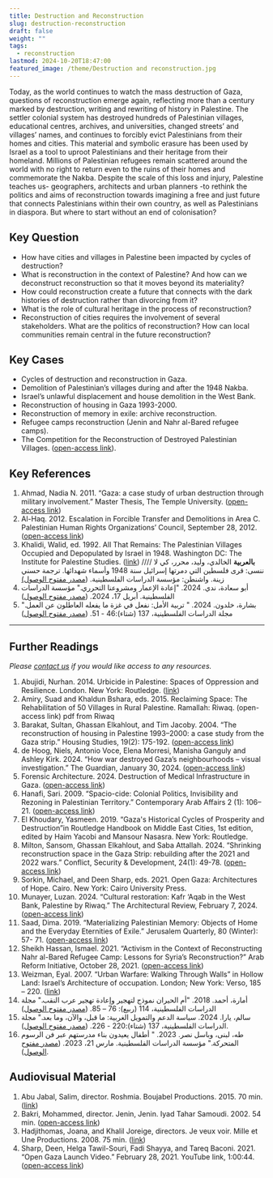 ```yaml
---
title: Destruction and Reconstruction
slug: destruction-reconstruction
draft: false
weight: ""
tags:
  - reconstruction
lastmod: 2024-10-20T18:47:00
featured_image: /theme/Destruction and reconstruction.jpg
---
```

Today, as the world continues to watch the mass destruction of Gaza, questions of reconstruction emerge again, reflecting more than a century marked by destruction, writing and rewriting of history in Palestine. The settler colonial system has destroyed hundreds of Palestinian villages, educational centres, archives, and universities, changed streets’ and villages’ names, and continues to forcibly evict Palestinians from their homes and cities. This material and symbolic erasure has been used by Israel as a tool to uproot Palestinians and their heritage from their homeland. Millions of Palestinian refugees remain scattered around the world with no right to return even to the ruins of their homes and commemorate the Nakba. Despite the scale of this loss and injury, Palestine teaches us- geographers, architects and urban planners -to rethink the politics and aims of reconstruction towards imagining a free and just future that connects Palestinians within their own country, as well as Palestinians in diaspora. But where to start without an end of colonisation?

## Key Question

- How have cities and villages in Palestine been impacted by cycles of destruction?
- What is reconstruction in the context of Palestine? And how can we deconstruct reconstruction so that it moves beyond its materiality?
- How could reconstruction create a future that connects with the dark histories of destruction rather than divorcing from it?
- What is the role of cultural heritage in the process of reconstruction?
- Reconstruction of cities requires the involvement of several stakeholders. What are the politics of reconstruction? How can local communities remain central in the future reconstruction? 

## Key Cases

- Cycles of destruction and reconstruction in Gaza.
- Demolition of Palestinian’s villages during and after the 1948 Nakba.
- Israel’s unlawful displacement and house demolition in the West Bank.
- Reconstruction of housing in Gaza 1993-2000.
- Reconstruction of memory in exile: archive reconstruction.
- Refugee camps reconstruction (Jenin and Nahr al-Bared refugee camps).
- The Competition for the Reconstruction of Destroyed Palestinian Villages. ([open-access link](https://www.plands.org/en/competition-news)).

## Key References

1. Ahmad, Nadia N. 2011. “Gaza: a case study of urban destruction through military involvement.” Master Thesis, The Temple University. ([open-access link](https://scholarshare.temple.edu/bitstream/handle/20.500.12613/645/Ahmad_temple_0225M_10714.pdf?sequence=1&isAllowed=y))
2. Al-Haq. 2012. Escalation in Forcible Transfer and Demolitions in Area C. Palestinian Human Rights Organizations’ Council, September 28, 2012. ([open-access link](https://docslib.org/doc/2743276/escalation-in-forcible-transfer-and-demolitions-in-area-c-al-haq-on))
3. Khalidi, Walid, ed. 1992. All That Remains: The Palestinian Villages Occupied and Depopulated by Israel in 1948. Washington DC: The Institute for Palestine Studies. ([link](https://www.palestine-studies.org/en/node/1649445)) //// **بالعربية**  الخالدي، وليد، محرر، كي لا ننسى: قرى فلسطين التي دمرتها إسرائيل سنة 1948 وأسماء شهدائها. ترجمة حسني زينة. واشنطن: مؤسسة الدراسات الفلسطينية. ([مصدر مفتوح الوصول)](https://archive.org/details/1948_20221204/page/n9/mode/2up)
4. أبو سعادة، ندي. 2024. "إعادة الإعمار ومشروعنا التحرري." مؤسسة الدراسات الفلسطينية. أبريل 17، 2024. ([مصدر مفتوح الوصول](https://www.palestine-studies.org/ar/node/1655449))
5. بشارة، خلدون. 2024. " تربية الأمل: نفعل في غزة ما يفعله العاطلون عن العمل." مجلة الدراسات الفلسطينية، 137 (شتاء):46 - 51. ([مصدر مفتوح الوصول](https://www.palestine-studies.org/ar/node/1654963))

----------------------

## Further Readings

*Please [contact us](https://palestine.araburbanism.com/contact/) if you would like access to any resources.*

1. Abujidi, Nurhan. 2014. Urbicide in Palestine: Spaces of Oppression and Resilience. London. New York: Routledge. ([link](https://www.taylorfrancis.com/books/mono/10.4324/9781315819099/urbicide-palestine-nurhan-abujidi))
2. Amiry, Suad and Khaldun Bshara, eds. 2015. Reclaiming Space: The Rehabilitation of 50 Villages in Rural Palestine. Ramallah: Riwaq. (open-access link) pdf from Riwaq
3. Barakat, Sultan, Ghassan Elkahlout, and Tim Jacoby. 2004. “The reconstruction of housing in Palestine 1993–2000: a case study from the Gaza strip.” Housing Studies, 19(2): 175-192. ([open-access link](https://www.academia.edu/1165907/The_reconstruction_of_housing_in_Palestine_1993_2000_a_case_study_from_the_Gaza_Strip))
4. de Hoog, Niels, Antonio Voce, Elena Morresi, Manisha Ganguly and Ashley Kirk. 2024. “How war destroyed Gaza’s neighbourhoods – visual investigation.” The Guardian, January 30, 2024. ([open-access link](https://www.theguardian.com/world/ng-interactive/2024/jan/30/how-war-destroyed-gazas-neighbourhoods-visual-investigation?source=pmbug.com))
5. Forensic Architecture. 2024. Destruction of Medical Infrastructure in Gaza. ([open-access link](https://forensic-architecture.org/investigation/destruction-of-medical-infrastructure-in-gaza))
6. Hanafi, Sari. 2009. “Spacio-cide: Colonial Politics, Invisibility and Rezoning in Palestinian Territory.” Contemporary Arab Affairs 2 (1): 106–21. ([open-access link](https://www.academia.edu/5966113/Spacio_cide_colonial_politics_invisibility_and_rezoning_in_Palestinian_territory))
7. El Khoudary, Yasmeen. 2019. “Gaza's Historical Cycles of Prosperity and Destruction”in Routledge Handbook on Middle East Cities, 1st edition, edited by Haim Yacobi and Mansour Nasasra. New York: Routledge.
8. Milton, Sansom, Ghassan Elkahlout, and Saba Attallah. 2024. “Shrinking reconstruction space in the Gaza Strip: rebuilding after the 2021 and 2022 wars.” Conflict, Security & Development, 24(1): 49-78. ([open-access link](https://www.tandfonline.com/doi/full/10.1080/14678802.2024.2314034))
9. Sorkin, Michael, and Deen Sharp, eds. 2021. Open Gaza: Architectures of Hope. Cairo. New York: Cairo University Press.
10. Munayer, Luzan. 2024. “Cultural restoration: Kafr ‘Aqab in the West Bank, Palestine by Riwaq.” The Architectural Review, February 7, 2024. ([open-access link](https://www.architectural-review.com/buildings/cultural-restoration-kafr-aqab-in-the-west-bank-palestine-by-riwaq#:~:text=Founded%20in%201991%2C%20Riwaq%20is,development%20of%20Palestine's%20architectural%20heritage))
11. Saad, Dima. 2019. “Materializing Palestinian Memory: Objects of Home and the Everyday Eternities of Exile.” Jerusalem Quarterly, 80 (Winter): 57- 71. ([open-access link](https://www.palestine-studies.org/sites/default/files/jq-articles/Pages%20from%20JQ80%20-%20Saad.pdf))
12. Sheikh Hassan, Ismael. 2021. “Activism in the Context of Reconstructing Nahr al-Bared Refugee Camp: Lessons for Syria’s Reconstruction?” Arab Reform Initiative, October 28, 2021. ([open-access link](https://www.arab-reform.net/publication/activism-in-the-context-of-reconstructing-nahr-al-bared-refugee-camp-lessons-for-syrias-reconstruction/))
13. Weizman, Eyal. 2007. “Urban Warfare: Walking Through Walls” in Hollow Land: Israel’s Architecture of occupation. London; New York: Verso, 185 – 220. ([link](https://www.versobooks.com/en-gb/products/2007-hollow-land))
14. أمارة، أحمد. 2018. "أم الحيران نموذج لتهجير وإعادة تهجير عرب النقب." مجلة الدراسات الفلسطينية، 114 (ربيع): 76 – 85. ([مصدر مفتوح الوصول](https://www.palestine-studies.org/ar/node/228128))
15. سالم، يارا. 2024. سياسة الدعم والتمويل الغربية: ما قبل، والآن، وما بعد." مجلة الدراسات الفلسطينية، 137 (شتاء):220 - 226. ([مصدر مفتوح الوصول](https://www.palestine-studies.org/ar/node/1654964)).
16. طه، لبنى، وباسل نصر. 2023. " أطفال يعيدون بناء مدرستهم عبر فن الرسوم المتحركة." مؤسسة الدراسات الفلسطينية. مارس 21، 2023. ([مصدر مفتوح الوصول](https://www.palestine-studies.org/ar/node/1653752)).

## Audiovisual Material

1. Abu Jabal, Salim, director. Roshmia. Boujabel Productions. 2015. 70 min. ([link](https://www.youtube.com/watch?v=1PHYtQu5NSU))
2. Bakri, Mohammed, director. Jenin, Jenin. Iyad Tahar Samoudi. 2002. 54 min. ([open-access link](https://www.youtube.com/watch?v=dU9iNGc5Bf4))
3. Hadjithomas, Joana, and Khalil Joreige, directors. Je veux voir. Mille et Une Productions. 2008. 75 min. ([link](https://vimeo.com/153902289))
4. Sharp, Deen, Helga Tawil-Souri, Fadi Shayya, and Tareq Baconi. 2021. “Open Gaza Launch Video.” February 28, 2021. YouTube link, 1:00:44. ([open-access link](https://www.youtube.com/watch?v=RumfL3-3wQ4&t=475s))
